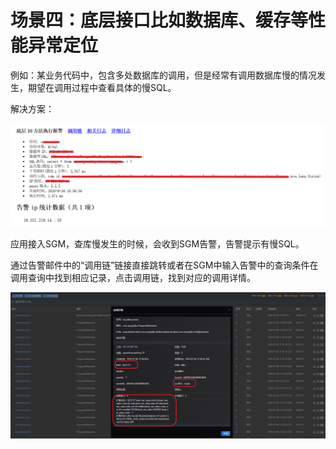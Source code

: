 # 场景四：底层接口比如数据库、缓存等性能异常定位

例如：某业务代码中，包含多处数据库的调用，但是经常有调用数据库慢的情况发生，期望在调用过程中查看具体的慢SQL。

解决方案：

![](../image/Best-Practices/Best-Practices4_1.png)

应用接入SGM，查库慢发生的时候，会收到SGM告警，告警提示有慢SQL。

通过告警邮件中的“调用链”链接直接跳转或者在SGM中输入告警中的查询条件在调用查询中找到相应记录，点击调用链，找到对应的调用详情。

![](../image/Best-Practices/Best-Practices4_2.png)